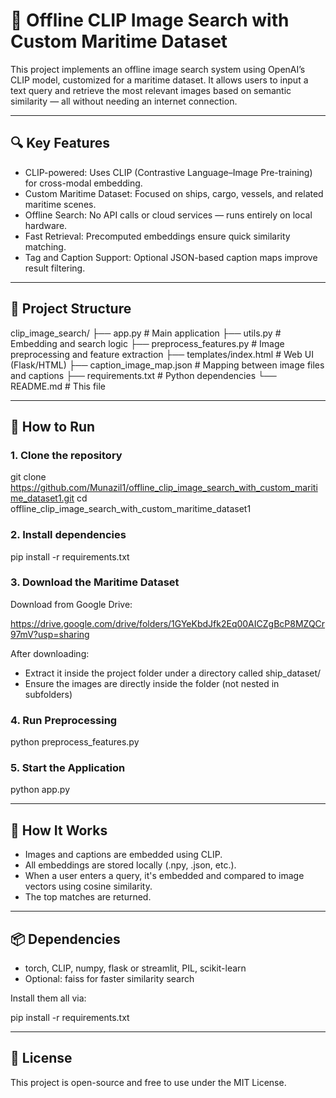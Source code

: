 # 🚢 Offline CLIP Image Search with Custom Maritime Dataset

This project implements an offline image search system using OpenAI’s CLIP model, customized for a maritime dataset. It allows users to input a text query and retrieve the most relevant images based on semantic similarity — all without needing an internet connection.

---

## 🔍 Key Features

- CLIP-powered: Uses CLIP (Contrastive Language–Image Pre-training) for cross-modal embedding.
- Custom Maritime Dataset: Focused on ships, cargo, vessels, and related maritime scenes.
- Offline Search: No API calls or cloud services — runs entirely on local hardware.
- Fast Retrieval: Precomputed embeddings ensure quick similarity matching.
- Tag and Caption Support: Optional JSON-based caption maps improve result filtering.

---

## 📁 Project Structure

clip_image_search/
├── app.py                        # Main application
├── utils.py                      # Embedding and search logic
├── preprocess_features.py        # Image preprocessing and feature extraction
├── templates/index.html          # Web UI (Flask/HTML)
├── caption_image_map.json        # Mapping between image files and captions
├── requirements.txt              # Python dependencies
└── README.md                     # This file

---

## 🚀 How to Run

### 1. Clone the repository

git clone https://github.com/Munazil1/offline_clip_image_search_with_custom_maritime_dataset1.git
cd offline_clip_image_search_with_custom_maritime_dataset1

### 2. Install dependencies

pip install -r requirements.txt

### 3. Download the Maritime Dataset

Download from Google Drive:

https://drive.google.com/drive/folders/1GYeKbdJfk2Eq00AICZgBcP8MZQCr97mV?usp=sharing

After downloading:
- Extract it inside the project folder under a directory called ship_dataset/
- Ensure the images are directly inside the folder (not nested in subfolders)

### 4. Run Preprocessing

python preprocess_features.py

### 5. Start the Application

python app.py

---

## 🧠 How It Works

- Images and captions are embedded using CLIP.
- All embeddings are stored locally (.npy, .json, etc.).
- When a user enters a query, it's embedded and compared to image vectors using cosine similarity.
- The top matches are returned.

---

## 📦 Dependencies

- torch, CLIP, numpy, flask or streamlit, PIL, scikit-learn
- Optional: faiss for faster similarity search

Install them all via:

pip install -r requirements.txt

---

## 📄 License

This project is open-source and free to use under the MIT License.
